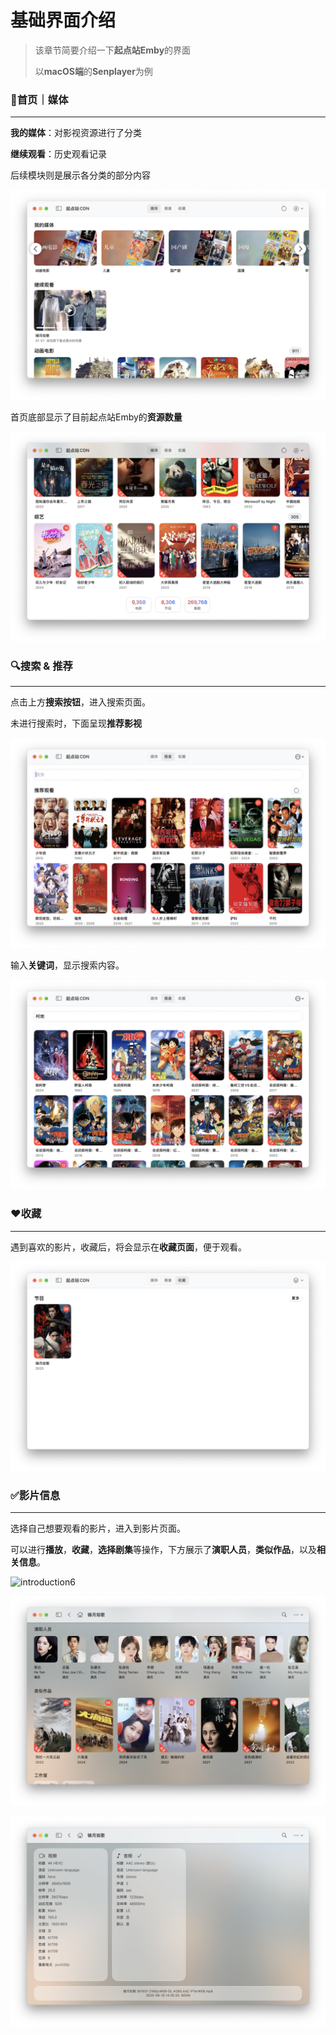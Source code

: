 # 基础界面介绍

> 该章节简要介绍一下**起点站Emby**的界面
>
> 以**macOS端**的**Senplayer**为例



### 🎦首页｜媒体

---

**我的媒体**：对影视资源进行了分类

**继续观看**：历史观看记录

后续模块则是展示各分类的部分内容

![introduction1](/public/assets/use/BasicIntroduction/introduction1.png)

首页底部显示了目前起点站Emby的**资源数量**

![introduction2](/public/assets/use/BasicIntroduction/introduction2.png)

### 🔍搜索 & 推荐

---

点击上方**搜索按钮**，进入搜索页面。

未进行搜索时，下面呈现**推荐影视**

![introduction3](/public/assets/use/BasicIntroduction/introduction3.png)

输入**关键词**，显示搜索内容。

![introduction4](/public/assets/use/BasicIntroduction/introduction4.png)

### ❤️收藏

---

遇到喜欢的影片，收藏后，将会显示在**收藏页面**，便于观看。

![introduction5](/public/assets/use/BasicIntroduction/introduction5.png)

### ✅影片信息

---

选择自己想要观看的影片，进入到影片页面。

可以进行**播放**，**收藏**，**选择剧集**等操作，下方展示了**演职人员**，**类似作品**，以及**相关信息**。

![introduction6](/public/assets/use/BasicIntroduction/introduction6.png)

![introduction7](/public/assets/use/BasicIntroduction/introduction7.png)

![introduction8](/public/assets/use/BasicIntroduction/introduction8.png)

